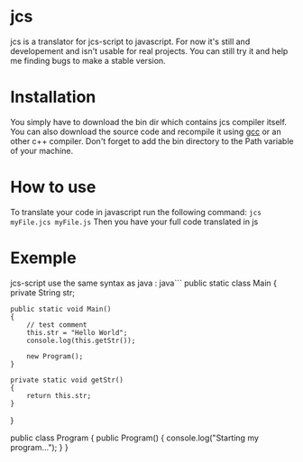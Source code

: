# jcs
jcs is a translator for jcs-script to javascript. For now it's still and developement and isn't usable for real projects.
You can still try it and help me finding bugs to make a stable version.

# Installation
You simply have to download the bin dir which contains jcs compiler itself. You can also download the source code and recompile it 
using [gcc](https://gcc.gnu.org/) or an other c++ compiler. Don't forget to add the bin directory to the Path variable of your machine.

# How to use 
To translate your code in javascript run the following command:
`jcs myFile.jcs myFile.js`
Then you have your full code translated in js

# Exemple
jcs-script use the same syntax as java : 
java```
public static class Main
{
    private String str;

    public static void Main()
    {
        // test comment
        this.str = "Hello World";
        console.log(this.getStr());

        new Program();
    }

    private static void getStr()
    {
        return this.str;
    }
}

public class Program
{
    public Program()
    {
        console.log("Starting my program...");
    }
}
```
